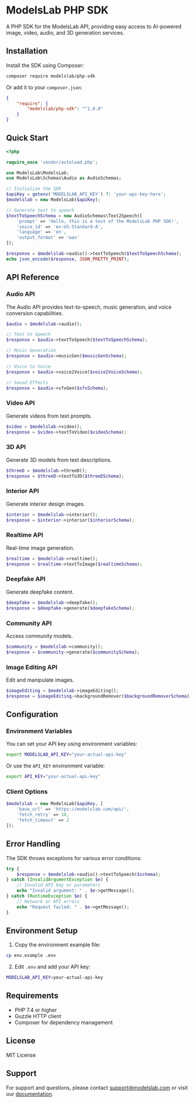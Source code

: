 # ModelsLab PHP SDK

A PHP SDK for the ModelsLab API, providing easy access to AI-powered image, video, audio, and 3D generation services.

## Installation

Install the SDK using Composer:

```bash
composer require modelslab/php-sdk
```

Or add it to your `composer.json`:

```json
{
    "require": {
        "modelslab/php-sdk": "^1.0.0"
    }
}
```

## Quick Start

```php
<?php

require_once 'vendor/autoload.php';

use ModelsLab\ModelsLab;
use ModelsLab\Schemas\Audio as AudioSchemas;

// Initialize the SDK
$apiKey = getenv('MODELSLAB_API_KEY') ?: 'your-api-key-here';
$modelslab = new ModelsLab($apiKey);

// Generate text to speech
$textToSpeechSchema = new AudioSchemas\Text2Speech([
    'prompt' => 'Hello, this is a test of the ModelsLab PHP SDK!',
    'voice_id' => 'en-US-Standard-A',
    'language' => 'en',
    'output_format' => 'wav'
]);

$response = $modelslab->audio()->textToSpeech($textToSpeechSchema);
echo json_encode($response, JSON_PRETTY_PRINT);
```

## API Reference

### Audio API

The Audio API provides text-to-speech, music generation, and voice conversion capabilities.

```php
$audio = $modelslab->audio();

// Text to Speech
$response = $audio->textToSpeech($textToSpeechSchema);

// Music Generation
$response = $audio->musicGen($musicGenSchema);

// Voice to Voice
$response = $audio->voice2Voice($voice2VoiceSchema);

// Sound Effects
$response = $audio->sfxGen($sfxSchema);
```

### Video API

Generate videos from text prompts.

```php
$video = $modelslab->video();
$response = $video->textToVideo($videoSchema);
```

### 3D API

Generate 3D models from text descriptions.

```php
$threeD = $modelslab->threeD();
$response = $threeD->textTo3D($threeDSchema);
```

### Interior API

Generate interior design images.

```php
$interior = $modelslab->interior();
$response = $interior->interior($interiorSchema);
```

### Realtime API

Real-time image generation.

```php
$realtime = $modelslab->realtime();
$response = $realtime->textToImage($realtimeSchema);
```

### Deepfake API

Generate deepfake content.

```php
$deepfake = $modelslab->deepfake();
$response = $deepfake->generate($deepfakeSchema);
```

### Community API

Access community models.

```php
$community = $modelslab->community();
$response = $community->generate($communitySchema);
```

### Image Editing API

Edit and manipulate images.

```php
$imageEditing = $modelslab->imageEditing();
$response = $imageEditing->backgroundRemover($backgroundRemoverSchema);
```

## Configuration

### Environment Variables

You can set your API key using environment variables:

```bash
export MODELSLAB_API_KEY="your-actual-api-key"
```

Or use the `API_KEY` environment variable:

```bash
export API_KEY="your-actual-api-key"
```

### Client Options

```php
$modelslab = new ModelsLab($apiKey, [
    'base_url' => 'https://modelslab.com/api/',
    'fetch_retry' => 10,
    'fetch_timeout' => 2
]);
```

## Error Handling

The SDK throws exceptions for various error conditions:

```php
try {
    $response = $modelslab->audio()->textToSpeech($schema);
} catch (InvalidArgumentException $e) {
    // Invalid API key or parameters
    echo "Invalid argument: " . $e->getMessage();
} catch (RuntimeException $e) {
    // Network or API errors
    echo "Request failed: " . $e->getMessage();
}
```


## Environment Setup

1. Copy the environment example file:
```bash
cp env.example .env
```

2. Edit `.env` and add your API key:
```bash
MODELSLAB_API_KEY=your-actual-api-key
```

## Requirements

- PHP 7.4 or higher
- Guzzle HTTP client
- Composer for dependency management

## License

MIT License

## Support

For support and questions, please contact [support@modelslab.com](mailto:support@modelslab.com) or visit our [documentation](https://modelslab.com/docs).
